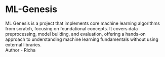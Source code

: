# ML-Genesis
ML Genesis is a project that implements core machine learning algorithms from scratch, focusing on foundational concepts. It covers data preprocessing, model building, and evaluation, offering a hands-on approach to understanding machine learning fundamentals without using external libraries.
<br>
Author - Richa 
